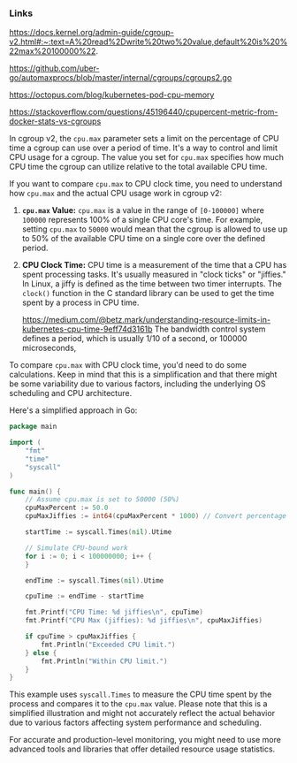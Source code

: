 

### Links

https://docs.kernel.org/admin-guide/cgroup-v2.html#:~:text=A%20read%2Dwrite%20two%20value,default%20is%20%22max%20100000%22.

https://github.com/uber-go/automaxprocs/blob/master/internal/cgroups/cgroups2.go

https://octopus.com/blog/kubernetes-pod-cpu-memory

https://stackoverflow.com/questions/45196440/cpupercent-metric-from-docker-stats-vs-cgroups

In cgroup v2, the `cpu.max` parameter sets a limit on the percentage of CPU time a cgroup can use over a period of time. It's a way to control and limit CPU usage for a cgroup. The value you set for `cpu.max` specifies how much CPU time the cgroup can utilize relative to the total available CPU time.

If you want to compare `cpu.max` to CPU clock time, you need to understand how `cpu.max` and the actual CPU usage work in cgroup v2:

1. **`cpu.max` Value:**
   `cpu.max` is a value in the range of `[0-100000]` where `100000` represents 100% of a single CPU core's time. For example, setting `cpu.max` to `50000` would mean that the cgroup is allowed to use up to 50% of the available CPU time on a single core over the defined period.

2. **CPU Clock Time:**
   CPU time is a measurement of the time that a CPU has spent processing tasks. It's usually measured in "clock ticks" or "jiffies." In Linux, a jiffy is defined as the time between two timer interrupts. The `clock()` function in the C standard library can be used to get the time spent by a process in CPU time.

    https://medium.com/@betz.mark/understanding-resource-limits-in-kubernetes-cpu-time-9eff74d3161b
   The bandwidth control system defines a period, which is usually 1/10 of a second, or 100000 microseconds,

To compare `cpu.max` with CPU clock time, you'd need to do some calculations. Keep in mind that this is a simplification and that there might be some variability due to various factors, including the underlying OS scheduling and CPU architecture.

Here's a simplified approach in Go:

```go
package main

import (
	"fmt"
	"time"
	"syscall"
)

func main() {
	// Assume cpu.max is set to 50000 (50%)
	cpuMaxPercent := 50.0
	cpuMaxJiffies := int64(cpuMaxPercent * 1000) // Convert percentage to jiffies

	startTime := syscall.Times(nil).Utime

	// Simulate CPU-bound work
	for i := 0; i < 100000000; i++ {
	}

	endTime := syscall.Times(nil).Utime

	cpuTime := endTime - startTime

	fmt.Printf("CPU Time: %d jiffies\n", cpuTime)
	fmt.Printf("CPU Max (jiffies): %d jiffies\n", cpuMaxJiffies)

	if cpuTime > cpuMaxJiffies {
		fmt.Println("Exceeded CPU limit.")
	} else {
		fmt.Println("Within CPU limit.")
	}
}
```

This example uses `syscall.Times` to measure the CPU time spent by the process and compares it to the `cpu.max` value. Please note that this is a simplified illustration and might not accurately reflect the actual behavior due to various factors affecting system performance and scheduling.

For accurate and production-level monitoring, you might need to use more advanced tools and libraries that offer detailed resource usage statistics.